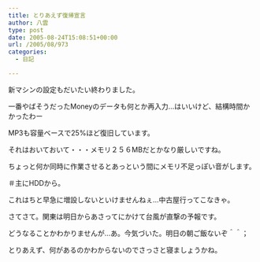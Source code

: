 ```yaml
---
title: とりあえず復帰宣言
author: 八雲
type: post
date: 2005-08-24T15:08:51+00:00
url: /2005/08/973
categories:
  - 日記

---
```

新マシンの設定もだいたい終わりました。
  
一番やばそうだったMoneyのデータも何とか再入力…はいいけど、結構時間かかったわー
  
MP3も容量ベースで25%ほど復旧しています。
  
それはおいておいて・・・メモリ２５６MBだとかなり厳しいですね。
  
ちょっと何か同時に作業させるとあっという間にメモリ不足っぽい音がします。
  
＃主にHDDから。
  
これはちと早急に増設しないといけませんねぇ…中古屋行ってこなきゃ。

さてさて。関東は明日からあさってにかけて台風が直撃の予報です。
  
どうなることかわかりませんが…あ。今気づいた。明日の朝ご飯ないぞ＾＾；
  
とりあえず、何があるのかわからないのでさっさと寝ましょうかね。